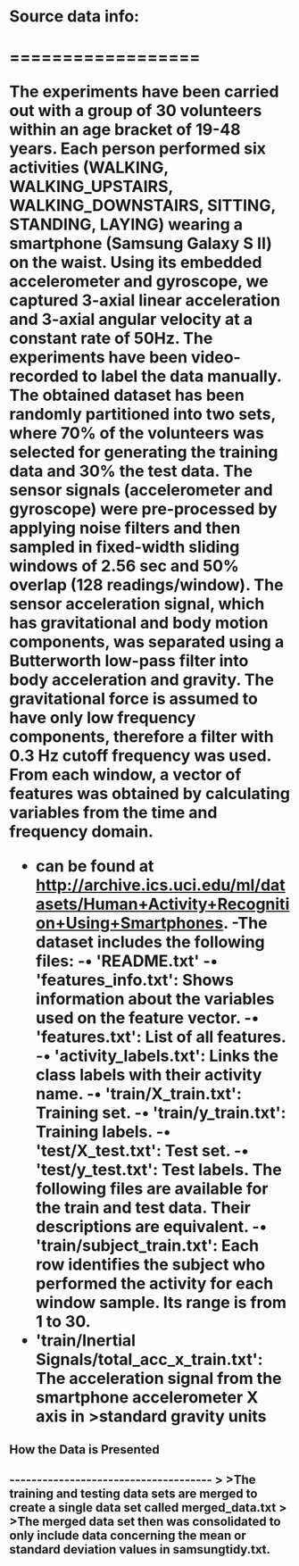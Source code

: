 <h1>  Source data info: <h1>
==================

The experiments have been carried out with a group of 30 volunteers within an age bracket of 19-48 years. Each person performed six activities (WALKING, WALKING_UPSTAIRS, WALKING_DOWNSTAIRS, SITTING, STANDING, LAYING) wearing a smartphone (Samsung Galaxy S II) on the waist. Using its embedded accelerometer and gyroscope, we captured 3-axial linear acceleration and 3-axial angular velocity at a constant rate of 50Hz. The experiments have been video-recorded to label the data manually. The obtained dataset has been randomly partitioned into two sets, where 70% of the volunteers was selected for generating the training data and 30% the test data.
The sensor signals (accelerometer and gyroscope) were pre-processed by applying noise filters and then sampled in fixed-width sliding windows of 2.56 sec and 50% overlap (128 readings/window). The sensor acceleration signal, which has gravitational and body motion components, was separated using a Butterworth low-pass filter into body acceleration and gravity. The gravitational force is assumed to have only low frequency components, therefore a filter with 0.3 Hz cutoff frequency was used. From each window, a vector of features was obtained by calculating variables from the time and frequency domain.
- can be found at http://archive.ics.uci.edu/ml/datasets/Human+Activity+Recognition+Using+Smartphones.
-The dataset includes the following files:
-•	'README.txt'
-•	'features_info.txt': Shows information about the variables used on the feature vector.
-•	'features.txt': List of all features.
-•	'activity_labels.txt': Links the class labels with their activity name.
-•	'train/X_train.txt': Training set.
-•	'train/y_train.txt': Training labels.
-•	'test/X_test.txt': Test set.
-•	'test/y_test.txt': Test labels.
The following files are available for the train and test data. Their descriptions are equivalent.
-•	'train/subject_train.txt': Each row identifies the subject who performed the activity for each window sample. Its range is from 1 to 30.
-	'train/Inertial Signals/total_acc_x_train.txt': The acceleration signal from the smartphone accelerometer X axis in >standard gravity units 
>
>
<h2> How the Data is Presented <h2>
-------------------------------------
>
>The training and testing data sets are merged to create a single data set called merged_data.txt
>
>The merged data set then was consolidated to only include data concerning the mean or standard deviation values in samsungtidy.txt. 


